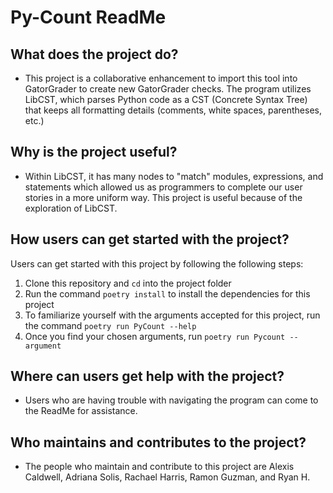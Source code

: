 # Py-Count ReadMe

## What does the project do?

- This project is a collaborative enhancement to import this tool into GatorGrader
to create new GatorGrader checks. The program utilizes LibCST, which parses Python
code as a CST (Concrete Syntax Tree) that keeps all formatting details (comments,
white spaces, parentheses, etc.)

## Why is the project useful?

- Within LibCST, it has many nodes to "match" modules, expressions, and
statements which allowed us as programmers to complete our user stories in a
more uniform way. This project is useful because of the exploration of LibCST.

## How users can get started with the project?

Users can get started with this project by following the following steps:

1. Clone this repository and `cd` into the project folder
2. Run the command ```poetry install``` to install the dependencies for this project
3. To familiarize yourself with the arguments accepted for this project, run the
command ```poetry run PyCount --help```
4. Once you find your chosen arguments, run ```poetry run Pycount --argument```

## Where can users get help with the project?

- Users who are having trouble with navigating the program can come to the ReadMe
for assistance.

## Who maintains and contributes to the project?

- The people who maintain and contribute to this project are Alexis Caldwell,
Adriana Solis, Rachael Harris, Ramon Guzman,
and Ryan H.
